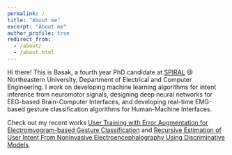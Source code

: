 ```yaml
---
permalink: /
title: "About me"
excerpt: "About me"
author_profile: true
redirect_from: 
  - /about/
  - /about.html
---
```


Hi there! This is Basak, a fourth year PhD candidate at [SPIRAL](https://web.northeastern.edu/spiral/) @ Northeastern University, Department of Electrical and Computer Engineering. I work on developing machine learning algorithms for intent inference from neuromotor signals, designing deep neural networks for EEG-based Brain-Computer Interfaces, and developing real-time EMG-based gesture classification algorithms for Human-Machine Interfaces. 

Check out my recent works [User Training with Error Augmentation for Electromyogram-based Gesture Classification](https://arxiv.org/abs/2309.07289) and [Recursive Estimation of User Intent From Noninvasive Electroencephalography Using Discriminative Models](https://ieeexplore.ieee.org/abstract/document/10095715).

<!---
Check out more work with [CAMBI](https://www.cambi.tech/)
-->
